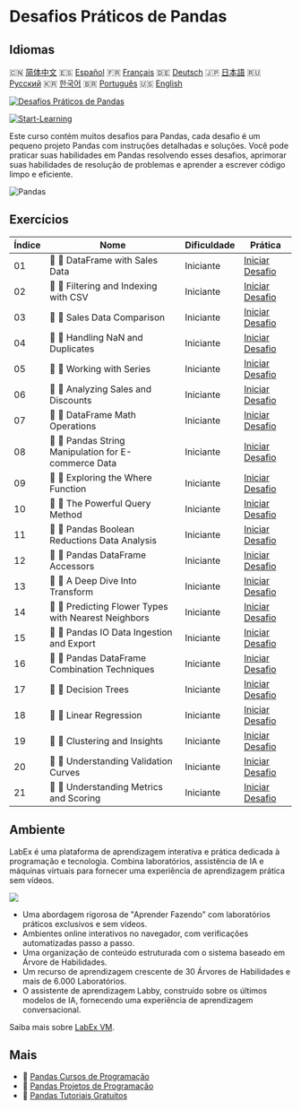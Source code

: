 # Desafios Práticos de Pandas

## Idiomas

🇨🇳 [简体中文](README_zh.md) 🇪🇸 [Español](README_es.md) 🇫🇷 [Français](README_fr.md) 🇩🇪 [Deutsch](README_de.md) 🇯🇵 [日本語](README_ja.md) 🇷🇺 [Русский](README_ru.md) 🇰🇷 [한국어](README_ko.md) 🇧🇷 [Português](README_pt.md) 🇺🇸 [English](README.md) 

[![Desafios Práticos de Pandas](https://cover-creator.labex.io/pandas-practice-challenges.png?lang=pt)](https://labex.io/pt/courses/pandas-practice-challenges)

[![Start-Learning](https://img.shields.io/badge/Start-Learning-whitesmoke?style=for-the-badge)](https://labex.io/pt/courses/pandas-practice-challenges)

Este curso contém muitos desafios para Pandas, cada desafio é um pequeno projeto Pandas com instruções detalhadas e soluções. Você pode praticar suas habilidades em Pandas resolvendo esses desafios, aprimorar suas habilidades de resolução de problemas e aprender a escrever código limpo e eficiente.

![Pandas](https://img.shields.io/badge/Pandas-whitesmoke?style=for-the-badge&logo=pandas)


## Exercícios

|   Índice | Nome                                                 | Dificuldade   | Prática                                                                                                                              |
|----------|------------------------------------------------------|---------------|--------------------------------------------------------------------------------------------------------------------------------------|
|       01 | 🎯 🔵 DataFrame with Sales Data                      | Iniciante     | <a target='_blank' href='https://labex.io/pt/labs/python-dataframe-with-sales-data-22107'>Iniciar Desafio</a>                        |
|       02 | 🎯 🔵 Filtering and Indexing with CSV                | Iniciante     | <a target='_blank' href='https://labex.io/pt/labs/python-filtering-and-indexing-with-csv-67543'>Iniciar Desafio</a>                  |
|       03 | 🎯 🔵 Sales Data Comparison                          | Iniciante     | <a target='_blank' href='https://labex.io/pt/labs/python-sales-data-comparison-92717'>Iniciar Desafio</a>                            |
|       04 | 🎯 🔵 Handling NaN and Duplicates                    | Iniciante     | <a target='_blank' href='https://labex.io/pt/labs/python-handling-nan-and-duplicates-189438'>Iniciar Desafio</a>                     |
|       05 | 🎯 🔵 Working with Series                            | Iniciante     | <a target='_blank' href='https://labex.io/pt/labs/python-working-with-series-67550'>Iniciar Desafio</a>                              |
|       06 | 🎯 🔵 Analyzing Sales and Discounts                  | Iniciante     | <a target='_blank' href='https://labex.io/pt/labs/python-analyzing-sales-and-discounts-23740'>Iniciar Desafio</a>                    |
|       07 | 🎯 🔵 DataFrame Math Operations                      | Iniciante     | <a target='_blank' href='https://labex.io/pt/labs/python-dataframe-math-operations-172040'>Iniciar Desafio</a>                       |
|       08 | 🎯 🔵 Pandas String Manipulation for E-commerce Data | Iniciante     | <a target='_blank' href='https://labex.io/pt/labs/python-pandas-string-manipulation-for-e-commerce-data-29301'>Iniciar Desafio</a>   |
|       09 | 🎯 🔵 Exploring the Where Function                   | Iniciante     | <a target='_blank' href='https://labex.io/pt/labs/python-exploring-the-where-function-53379'>Iniciar Desafio</a>                     |
|       10 | 🎯 🔵 The Powerful Query Method                      | Iniciante     | <a target='_blank' href='https://labex.io/pt/labs/python-the-powerful-query-method-29827'>Iniciar Desafio</a>                        |
|       11 | 🎯 🔵 Pandas Boolean Reductions Data Analysis        | Iniciante     | <a target='_blank' href='https://labex.io/pt/labs/python-pandas-boolean-reductions-data-analysis-53381'>Iniciar Desafio</a>          |
|       12 | 🎯 🔵 Pandas DataFrame Accessors                     | Iniciante     | <a target='_blank' href='https://labex.io/pt/labs/python-pandas-dataframe-accessors-47122'>Iniciar Desafio</a>                       |
|       13 | 🎯 🔵 A Deep Dive Into Transform                     | Iniciante     | <a target='_blank' href='https://labex.io/pt/labs/python-a-deep-dive-into-transform-23742'>Iniciar Desafio</a>                       |
|       14 | 🎯 🔵 Predicting Flower Types with Nearest Neighbors | Iniciante     | <a target='_blank' href='https://labex.io/pt/labs/sklearn-predicting-flower-types-with-nearest-neighbors-256147'>Iniciar Desafio</a> |
|       15 | 🎯 🔵 Pandas IO Data Ingestion and Export            | Iniciante     | <a target='_blank' href='https://labex.io/pt/labs/python-pandas-io-data-ingestion-and-export-47120'>Iniciar Desafio</a>              |
|       16 | 🎯 🔵 Pandas DataFrame Combination Techniques        | Iniciante     | <a target='_blank' href='https://labex.io/pt/labs/python-pandas-dataframe-combination-techniques-16435'>Iniciar Desafio</a>          |
|       17 | 🎯 🔵 Decision Trees                                 | Iniciante     | <a target='_blank' href='https://labex.io/pt/labs/python-decision-trees-92597'>Iniciar Desafio</a>                                   |
|       18 | 🎯 🔵 Linear Regression                              | Iniciante     | <a target='_blank' href='https://labex.io/pt/labs/python-linear-regression-185171'>Iniciar Desafio</a>                               |
|       19 | 🎯 🔵 Clustering and Insights                        | Iniciante     | <a target='_blank' href='https://labex.io/pt/labs/python-clustering-and-insights-198286'>Iniciar Desafio</a>                         |
|       20 | 🎯 🔵 Understanding Validation Curves                | Iniciante     | <a target='_blank' href='https://labex.io/pt/labs/python-understanding-validation-curves-106940'>Iniciar Desafio</a>                 |
|       21 | 🎯 🔵 Understanding Metrics and Scoring              | Iniciante     | <a target='_blank' href='https://labex.io/pt/labs/python-understanding-metrics-and-scoring-185172'>Iniciar Desafio</a>               |

## Ambiente

LabEx é uma plataforma de aprendizagem interativa e prática dedicada à programação e tecnologia. Combina laboratórios, assistência de IA e máquinas virtuais para fornecer uma experiência de aprendizagem prática sem vídeos.

![](https://tutorial-screenshot.getvm.io/images/vm-1725247253.png)

- Uma abordagem rigorosa de "Aprender Fazendo" com laboratórios práticos exclusivos e sem vídeos.
- Ambientes online interativos no navegador, com verificações automatizadas passo a passo.
- Uma organização de conteúdo estruturada com o sistema baseado em Árvore de Habilidades.
- Um recurso de aprendizagem crescente de 30 Árvores de Habilidades e mais de 6.000 Laboratórios.
- O assistente de aprendizagem Labby, construído sobre os últimos modelos de IA, fornecendo uma experiência de aprendizagem conversacional.

Saiba mais sobre [LabEx VM](https://support.labex.io/using-labex/virtual-machine).

## Mais

- 🔗 [Pandas Cursos de Programação](https://github.com/labex-labs/awesome-programming-courses)
- 🔗 [Pandas Projetos de Programação](https://github.com/labex-labs/awesome-programming-projects)
- 🔗 [Pandas Tutoriais Gratuitos](https://github.com/labex-labs/pandas-free-tutorials)

